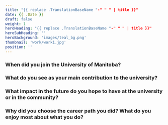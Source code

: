 ```yaml
---
title: "{{ replace .TranslationBaseName "-" " " | title }}"
date: {{ .Date }}
draft: false
weight: 1
heroHeading: "{{ replace .TranslationBaseName "-" " " | title }}"
heroSubHeading: ''
heroBackground: 'images/teal_bg.png'
thumbnail: 'work/work1.jpg'
position: ''
---
```


### When did you join the University of Manitoba?

### What do you see as your main contribution to the university?

### What impact in the future do you hope to have at the university or in the community?

### Why did you choose the career path you did? What do you enjoy most about what you do?

